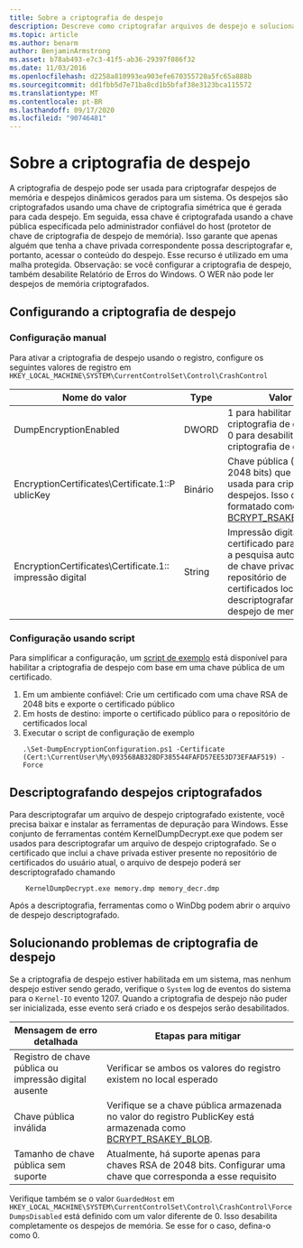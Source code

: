 ```yaml
---
title: Sobre a criptografia de despejo
description: Descreve como criptografar arquivos de despejo e solucionar problemas de criptografia.
ms.topic: article
ms.author: benarm
author: BenjaminArmstrong
ms.asset: b78ab493-e7c3-41f5-ab36-29397f086f32
ms.date: 11/03/2016
ms.openlocfilehash: d2258a810993ea903efe670355720a5fc65a888b
ms.sourcegitcommit: dd1fbb5d7e71ba8cd1b5bfaf38e3123bca115572
ms.translationtype: MT
ms.contentlocale: pt-BR
ms.lasthandoff: 09/17/2020
ms.locfileid: "90746481"
---
```

# <a name="about-dump-encryption"></a>Sobre a criptografia de despejo
A criptografia de despejo pode ser usada para criptografar despejos de memória e despejos dinâmicos gerados para um sistema. Os despejos são criptografados usando uma chave de criptografia simétrica que é gerada para cada despejo. Em seguida, essa chave é criptografada usando a chave pública especificada pelo administrador confiável do host (protetor de chave de criptografia de despejo de memória). Isso garante que apenas alguém que tenha a chave privada correspondente possa descriptografar e, portanto, acessar o conteúdo do despejo. Esse recurso é utilizado em uma malha protegida.
Observação: se você configurar a criptografia de despejo, também desabilite Relatório de Erros do Windows. O WER não pode ler despejos de memória criptografados.

## <a name="configuring-dump-encryption"></a>Configurando a criptografia de despejo
### <a name="manual-configuration"></a>Configuração manual
Para ativar a criptografia de despejo usando o registro, configure os seguintes valores de registro em `HKEY_LOCAL_MACHINE\SYSTEM\CurrentControlSet\Control\CrashControl`

| Nome do valor | Type | Valor |
| ---------- | ---- | ----- |
| DumpEncryptionEnabled | DWORD | 1 para habilitar a criptografia de despejo, 0 para desabilitar a criptografia de despejo |
| EncryptionCertificates\Certificate.1::P ublicKey | Binário | Chave pública (RSA, 2048 bits) que deve ser usada para criptografar despejos. Isso deve ser formatado como [BCRYPT_RSAKEY_BLOB](/windows/win32/api/bcrypt/ns-bcrypt-bcrypt_rsakey_blob). |
| EncryptionCertificates\Certificate.1:: impressão digital | String | Impressão digital do certificado para permitir a pesquisa automática de chave privada no repositório de certificados local ao descriptografar um despejo de memória. |


### <a name="configuration-using-script"></a>Configuração usando script
Para simplificar a configuração, um [script de exemplo](https://github.com/Microsoft/Virtualization-Documentation/tree/live/hyperv-tools/DumpEncryption) está disponível para habilitar a criptografia de despejo com base em uma chave pública de um certificado.

1. Em um ambiente confiável: Crie um certificado com uma chave RSA de 2048 bits e exporte o certificado público
2. Em hosts de destino: importe o certificado público para o repositório de certificados local
3. Executar o script de configuração de exemplo
    ```
    .\Set-DumpEncryptionConfiguration.ps1 -Certificate (Cert:\CurrentUser\My\093568AB328DF385544FAFD57EE53D73EFAAF519) -Force
    ```

## <a name="decrypting-encrypted-dumps"></a>Descriptografando despejos criptografados
Para descriptografar um arquivo de despejo criptografado existente, você precisa baixar e instalar as ferramentas de depuração para Windows. Esse conjunto de ferramentas contém KernelDumpDecrypt.exe que podem ser usados para descriptografar um arquivo de despejo criptografado.
Se o certificado que inclui a chave privada estiver presente no repositório de certificados do usuário atual, o arquivo de despejo poderá ser descriptografado chamando

```
    KernelDumpDecrypt.exe memory.dmp memory_decr.dmp
```
Após a descriptografia, ferramentas como o WinDbg podem abrir o arquivo de despejo descriptografado.

## <a name="troubleshooting-dump-encryption"></a>Solucionando problemas de criptografia de despejo
Se a criptografia de despejo estiver habilitada em um sistema, mas nenhum despejo estiver sendo gerado, verifique o `System` log de eventos do sistema para o `Kernel-IO` evento 1207. Quando a criptografia de despejo não puder ser inicializada, esse evento será criado e os despejos serão desabilitados.

| Mensagem de erro detalhada | Etapas para mitigar |
| ---------------------- | ----------------- |
| Registro de chave pública ou impressão digital ausente | Verificar se ambos os valores do registro existem no local esperado |
| Chave pública inválida | Verifique se a chave pública armazenada no valor do registro PublicKey está armazenada como [BCRYPT_RSAKEY_BLOB](/windows/win32/api/bcrypt/ns-bcrypt-bcrypt_rsakey_blob). |
| Tamanho de chave pública sem suporte | Atualmente, há suporte apenas para chaves RSA de 2048 bits. Configurar uma chave que corresponda a esse requisito |

Verifique também se o valor `GuardedHost` em `HKEY_LOCAL_MACHINE\SYSTEM\CurrentControlSet\Control\CrashControl\ForceDumpsDisabled` está definido com um valor diferente de 0. Isso desabilita completamente os despejos de memória. Se esse for o caso, defina-o como 0.